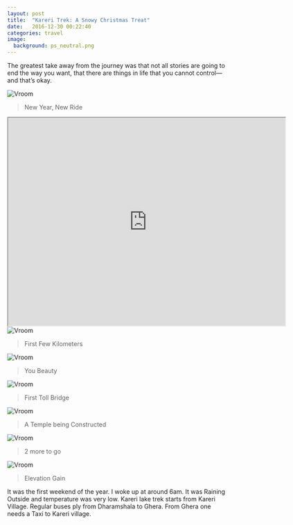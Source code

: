 ```yaml
---
layout: post
title:  "Kareri Trek: A Snowy Christmas Treat"
date:   2016-12-30 00:22:40
categories: travel
image:
  background: ps_neutral.png
---
```

The greatest take away from the journey was that not all stories are going to end the way you want, that there are things in life that you cannot control—and that’s okay.

<img src="http://i.imgur.com/U6T1UCM.jpg" alt="Vroom">

>New Year, New Ride

<iframe src="https://www.google.com/maps/d/embed?mid=1dgyZnNklVLNR6P--jfNFNczmvBI" width="640" height="480"></iframe>

<img src="http://i.imgur.com/DEcyQub.jpg" alt="Vroom">

>First Few Kilometers

<img src="http://i.imgur.com/HIiaTcs.jpg" alt="Vroom">

>You Beauty

<img src="http://i.imgur.com/k8P8Gdn.jpg" alt="Vroom">

>First Toll Bridge

<img src="http://i.imgur.com/w9g7tZgjpg" alt="Vroom">

>A Temple being Constructed

<img src="http://i.imgur.com/ygeTtrf.jpg" alt="Vroom">

>2 more to go

<img src="http://i.imgur.com/caoMRGv.jpg" alt="Vroom">

>Elevation Gain


It was the first weekend of the year. I woke up at around 6am. It was Raining Outside and temperature was very low.
Kareri lake trek starts from Kareri Village. Regular buses ply from Dharamshala to Ghera. From Ghera one needs a Taxi to Kareri village. 

